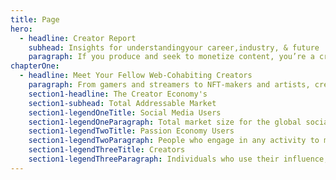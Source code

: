 ```yaml
---
title: Page
hero:
  - headline: Creator Report
    subhead: Insights for understandingyour career,industry, & future
    paragraph: If you produce and seek to monetize content, you’re a creator–regardless of which platforms you’re on and how many followers you have. Being part of the Creator Economy comes with a lot of questions, so we kicked off groundbreaking research backed by our own data and industry and surveyed more than 9,500 creators. Dive into what it means to be a creator today–and what it takes to make it on the web.
chapterOne:
  - headline: Meet Your Fellow Web-Cohabiting Creators
    paragraph: From gamers and streamers to NFT-makers and artists, creators are part of both the Passion Economy and the Creator Economy—and our research uncovered its true total addressable market. 
    section1-headline: The Creator Economy's
    section1-subhead: Total Addressable Market
    section1-legendOneTitle: Social Media Users
    section1-legendOneParagraph: Total market size for the global social media network
    section1-legendTwoTitle: Passion Economy Users
    section1-legendTwoParagraph: People who engage in any activity to monetize individuality and non-commoditized skills supported by digital platforms
    section1-legendThreeTitle: Creators
    section1-legendThreeParagraph: Individuals who use their influence, creativity, or skills to aggregate and monetize their audience
---
```


